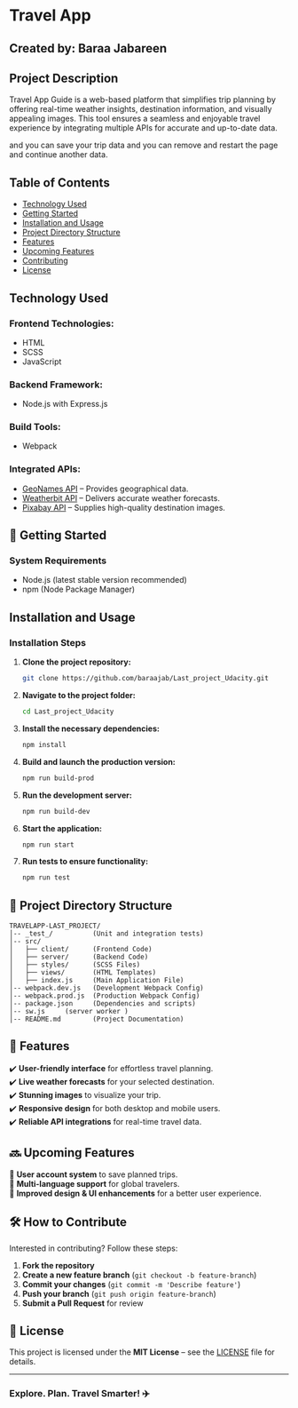 # Travel App

## **Created by:** Baraa Jabareen

## **Project Description**
Travel App Guide is a web-based platform that simplifies trip planning by offering real-time weather insights, destination information, and visually appealing images. This tool ensures a seamless and enjoyable travel experience by integrating multiple APIs for accurate and up-to-date data.

and you can save your trip data and you can remove and restart the page and continue another data.

## **Table of Contents**
- [Technology Used](#technology-used)
- [Getting Started](#getting-started)
- [Installation and Usage](#installation-and-usage)
- [Project Directory Structure](#project-directory-structure)
- [Features](#features)
- [Upcoming Features](#upcoming-features)
- [Contributing](#contributing)
- [License](#license)

## **Technology Used**

### **Frontend Technologies:**
- HTML
- SCSS
- JavaScript

### **Backend Framework:**
- Node.js with Express.js

### **Build Tools:**
- Webpack

### **Integrated APIs:**
- [GeoNames API](http://www.geonames.org/) – Provides geographical data.
- [Weatherbit API](https://www.weatherbit.io/) – Delivers accurate weather forecasts.
- [Pixabay API](https://pixabay.com/) – Supplies high-quality destination images.

## 🚀 **Getting Started**

### **System Requirements**
- Node.js (latest stable version recommended)
- npm (Node Package Manager)

## **Installation and Usage**

### **Installation Steps**

1. **Clone the project repository:**
   ```sh
   git clone https://github.com/baraajab/Last_project_Udacity.git
   ```

2. **Navigate to the project folder:**
   ```sh
   cd Last_project_Udacity
   ```

3. **Install the necessary dependencies:**
   ```sh
   npm install
   ```

4. **Build and launch the production version:**
   ```sh
   npm run build-prod
   ```

5. **Run the development server:**
   ```sh
   npm run build-dev
   ```

6. **Start the application:**
   ```sh
   npm run start
   ```

7. **Run tests to ensure functionality:**
   ```sh
   npm run test
   ```

## 📁 **Project Directory Structure**

```
TRAVELAPP-LAST_PROJECT/
│-- _test_/          (Unit and integration tests)
│-- src/
│   ├── client/      (Frontend Code)
│   ├── server/      (Backend Code)
│   ├── styles/      (SCSS Files)
│   ├── views/       (HTML Templates)
│   ├── index.js     (Main Application File)
│-- webpack.dev.js   (Development Webpack Config)
│-- webpack.prod.js  (Production Webpack Config)
│-- package.json     (Dependencies and scripts)
│-- sw.js     (server worker )
│-- README.md        (Project Documentation)
```

## 🌟 **Features**

✔️ **User-friendly interface** for effortless travel planning.  
✔️ **Live weather forecasts** for your selected destination.  
✔️ **Stunning images** to visualize your trip.  
✔️ **Responsive design** for both desktop and mobile users.  
✔️ **Reliable API integrations** for real-time travel data.  

## 🔜 **Upcoming Features**

🔹 **User account system** to save planned trips.  
🔹 **Multi-language support** for global travelers.  
🔹 **Improved design & UI enhancements** for a better user experience.  

## 🛠 **How to Contribute**
Interested in contributing? Follow these steps:

1. **Fork the repository**
2. **Create a new feature branch** (`git checkout -b feature-branch`)
3. **Commit your changes** (`git commit -m 'Describe feature'`)
4. **Push your branch** (`git push origin feature-branch`)
5. **Submit a Pull Request** for review

## 📜 **License**
This project is licensed under the **MIT License** – see the [LICENSE](LICENSE) file for details.

---

### **Explore. Plan. Travel Smarter!** ✈️

